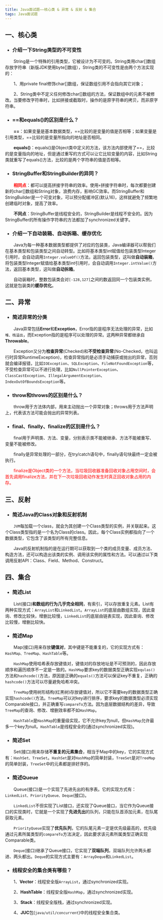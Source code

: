 ```yaml
---
title: Java面试题——核心类 & 异常 & 反射 & 集合
tags: Java面试题
---
```




## 一、核心类

* ### 介绍一下String类型的不可变性

　　String是一个特殊的引用类型，它被设计为不可变的。String类用char[]数组存放字符串（新版JDK使用byte[]数组），String类的不可变性是由两个方法实现的：

　　1、用private final修饰char[]数组，保证数组引用不会指向其它对象；

　　2、String类中不定义任何修改char[]数组的方法，保证数组中的元素不被修改。当要修改字符串时，比如拼接或截取时，操作的是原字符串的拷贝，而非原字符串。

* ### ==和equals()的区别是什么？

　　**==**：如果变量是基本数据类型，==比较的是变量的值是否相等；如果变量是引用类型，==比较的是变量所指向的地址是否相同。

　　**equals()**：equals()是Object类中定义的方法，该方法内部使用了==，比较的是变量指向的地址，但是通过重写的方式可以让它比较变量的内容，比如String类就重写了equals()方法，比较的是两个字符串的值是否相等。

* ### StringBuffer和StringBuilder的异同？

　　**<font color='red'>相同点</font>**：都可以提高拼接字符串的效率。使用`+`拼接字符串时，每次都要创建新的char[]数组和String对象，浪费内存，影响GC效率。而StringBuffer和StringBuilder是一个可变对象，可以预分配缓冲区(默认16)，这样就避免了频繁地创建临时对象，提高了效率。

　　**不同点**：StringBuffer是线程安全的，StringBuilder是线程不安全的。因为StringBuffer的所有操作字符串的方法都加了synchronized关键字。

* ### 介绍一下自动装箱、自动拆箱、缓存优化

　　Java为每一种基本数据类型都提供了对应的包装类，Java编译器可以帮我们在基本类型和包装类型之间自动转型。比如将基本类型int赋值给包装类型Integer引用时，会自动调用`Integer.valueOf()`方法，返回包装类型，这叫做**自动装箱**，将包装类型Integer赋值给基本类型int引用时，会自动调用`Integer.intValue()`方法，返回基本类型，这叫做**自动拆箱**。

　　自动装箱时，整数包装类会对`[-128,127]`之间的数返回同一个包装类实例，这就是包装类的**缓存优化**。

## 二、异常

* ### 简述异常的分类

　　Java异常包括**Error**和**Exception**，Error指的是程序无法处理的异常，比如`堆、栈溢出`，而Exception指的是程序可以处理的异常。这两种异常都继承自**Throwable**。

　　Exception又分为**检查异常**(Checked)和**不受检查异常**(No-Checked，也叫运行时异常RuntimeException)，检查异常指的是必须手动捕获或抛出的异常，否则就会编译报错，比如`IOException`、`SQLException`、`FileNotFoundException`等，不受检查异常可以不进行处理，比如`NullPointerException`、`ClassCastException`、`IllegalArgumentException`、`IndexOutOfBoundsException`等。

* ### throw和throws的区别是什么？

　　throw用于方法体内部，用来主动抛出一个异常对象；throws用于方法声明上，代表该方法可能会抛出的异常列表。

* ### final、finally、finalize的区别是什么？

　　final用于声明类、方法、变量，分别表示类不能被继承、方法不能被重写、变量不能被修改。

　　finally是异常处理的一部分，在try/catch语句中，finally语句块最终一定会被执行。

　　<font color='red'>finalize是Object类的一个方法，当垃圾回收器准备回收对象占用空间时，会首先调用finalize方法，并在下一次垃圾回收动作发生时真正回收对象占用的内存。</font>

## 三、反射

* ### 简述Java的Class对象和反射机制

　　`JVM`每加载一个class，就会为其创建一个Class类型的实例，并关联起来。这个Class类型指的是一个名为Class的class。因此，每个Class实例都指向了一个数据类型，它包含了该类型的所有完整信息。

　　Java的反射机制指的是在运行期可以获取到一个类的成员变量、成员方法、构造方法，还可以构造出该类的实例、调用该实例的属性和方法。可以通过以下类调用反射API：Class、Field、Method、Construct。

## 四、集合

* ### 简述List

　　List(接口)**和数组的行为几乎完全相同**，有索引，可以存放重复元素。List有两种实现方式：`ArrayList`和`LinkedList`。`ArrayList`的底层由数组实现，因此查询、修改比较快，增删比较慢，`LinkedList`的底层由链表实现，因此查询、修改比较慢，增删比较快。

* ### 简述Map

　　Map(接口)用来存放**键值对**，其中键是不能重复的，它的实现方式有：`HashMap、TreeMap、HashTable`等。

　　`HashMap`使用哈希表存放键值对，键值对的存放地址是不可预测的，因此存放顺序和遍历顺序不一定是一致的。`HashMap`要求key的数据类型正确实现`equlas()`方法和`hashcode()`方法，原因是正确的`equals()`方法可以保证key不重复，正确的`hashcode()`方法可以尽量避免哈希冲突。

　　`TreeMap`使用树形结构(红黑树)存放键值对，所以它不需要key的数据类型正确实现`hashcode()`方法。`TreeMap`可以对key进行排序，要求key的数据类型必须实现Comparable接口，并正确重写`compareTo`方法。因为底层数据结构的差异，导致`TreeMap`的查询、修改、增删效率都不如`HashMap`。

　　`HashTable`是`HashMap`的重量级实现，它不允许key为null，但`HashMap`允许最多一个key为null。`HashTable`是线程安全的(通过synchronized实现)。

* ### 简述Set

　　Set(接口)用来存储**不重复的元素集合**，相当于Map中的key，它的实现方式有：`HashSet、TreeSet`。`HashSet`是对`HashMap`的简单封装，`TreeSet`是对`TreeMap`的简单封装，`TreeSet`中的元素都是排好序的。

* ### 简述Queue

　　Queue(接口)是一个实现了先进先出的有序表。它的实现方式有：`LinkedList、PriorityQueue、Deque`(接口)。

　　`LinkedList`不但实现了List接口，还实现了Queue接口，当它作为Queue接口的实现类时，它就是一个实现了**先进先出**的队列，只能在队首添加元素，在队尾获取元素。

　　`PriorityQueue`实现了**优先队列**，它的队尾元素一定是优先级最高的，优先级通过元素所属类型的`compareTo`方法决定，因此要求该元素所属类型正确实现Comparable类。

　　`Deque`(接口)继承了Queue接口，它实现了**双端队列**，双端队列允许两头都进、两头都出。`Deque`的实现方式主要有：`ArrayDeque`和`LinkedList`。

* ### 线程安全的集合类有哪些？

　　1、**Vector**：线程安全版`ArrayList`，通过synchronized实现。

　　2、**HashTable**：线程安全版`HashMap`，通过synchronized实现。

　　3、**Stack**：线程安全版栈，通过synchronized实现。

　　4、**JUC**包(`java/util/concurrent`)中的线程安全集合类。